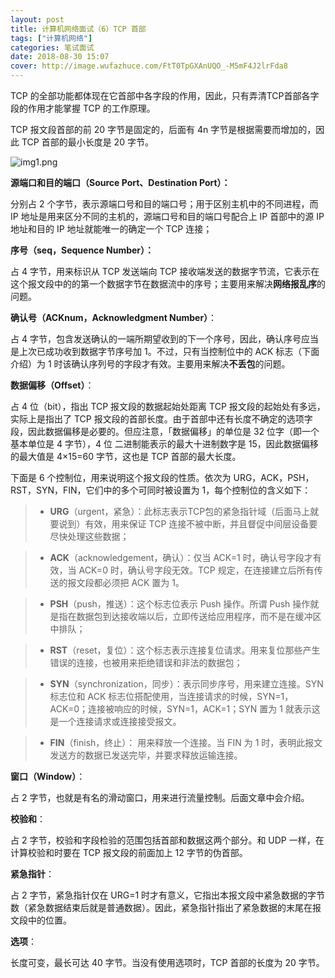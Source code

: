 ```yaml
---
layout: post
title: 计算机网络面试（6）TCP 首部
tags: ["计算机网络"]
categories: 笔试面试
date: 2018-08-30 15:07
cover: http://image.wufazhuce.com/FtT0TpGXAnUQO_-M5mF4J2lrFda8
---
```


TCP 的全部功能都体现在它首部中各字段的作用，因此，只有弄清TCP首部各字段的作用才能掌握 TCP 的工作原理。

TCP 报文段首部的前 20 字节是固定的，后面有 4n 字节是根据需要而增加的，因此 TCP 首部的最小长度是 20 字节。

![img1.png](https://i.loli.net/2019/08/29/sT2qc9CENYbGaJr.jpg)

**源端口和目的端口（Source Port、Destination Port）：**

分别占 2 个字节，表示源端口号和目的端口号；用于区别主机中的不同进程，而 IP 地址是用来区分不同的主机的，源端口号和目的端口号配合上 IP 首部中的源 IP 地址和目的 IP 地址就能唯一的确定一个 TCP 连接；

**序号（seq，Sequence Number）：**

占 4 字节，用来标识从 TCP 发送端向 TCP 接收端发送的数据字节流，它表示在这个报文段中的的第一个数据字节在数据流中的序号；主要用来解决**网络报乱序**的问题。

**确认号（ACKnum，Acknowledgment Number）**：

占 4 字节，包含发送确认的一端所期望收到的下一个序号，因此，确认序号应当是上次已成功收到数据字节序号加 1。不过，只有当控制位中的 ACK 标志（下面介绍）为 1 时该确认序列号的字段才有效。主要用来解决**不丢包**的问题。

**数据偏移（Offset）**：

占 4 位（bit），指出 TCP 报文段的数据起始处距离 TCP 报文段的起始处有多远，实际上是指出了 TCP 报文段的首部长度。由于首部中还有长度不确定的选项字段，因此数据偏移是必要的。但应注意，「数据偏移」的单位是 32 位字（即一个基本单位是 4 字节），4 位 二进制能表示的最大十进制数字是 15，因此数据偏移的最大值是 4×15=60 字节，这也是 TCP 首部的最大长度。

下面是 6 个控制位，用来说明这个报文段的性质。依次为 URG，ACK，PSH，RST，SYN，FIN，它们中的多个可同时被设置为 1，每个控制位的含义如下：

> - **URG**（urgent，紧急）：此标志表示TCP包的紧急指针域（后面马上就要说到）有效，用来保证 TCP 连接不被中断，并且督促中间层设备要尽快处理这些数据；

> - **ACK**（acknowledgement，确认）：仅当 ACK=1 时，确认号字段才有效，当 ACK=0 时，确认号字段无效。TCP 规定，在连接建立后所有传送的报文段都必须把 ACK 置为 1。

> - **PSH**（push，推送）：这个标志位表示 Push 操作。所谓 Push 操作就是指在数据包到达接收端以后，立即传送给应用程序，而不是在缓冲区中排队；

> - **RST**（reset，复位）：这个标志表示连接复位请求。用来复位那些产生错误的连接，也被用来拒绝错误和非法的数据包；

> - **SYN**（synchronization，同步）：表示同步序号，用来建立连接。SYN 标志位和 ACK 标志位搭配使用，当连接请求的时候，SYN=1，ACK=0；连接被响应的时候，SYN=1，ACK=1；SYN 置为 1 就表示这是一个连接请求或连接接受报文。

> - **FIN**（finish，终止）： 用来释放一个连接。当 FIN 为 1 时，表明此报文发送方的数据已发送完毕，并要求释放运输连接。

**窗口（Window）**：

占 2 字节，也就是有名的滑动窗口，用来进行流量控制。后面文章中会介绍。

**校验和**：

占 2 字节，校验和字段检验的范围包括首部和数据这两个部分。和 UDP 一样，在计算校验和时要在 TCP 报文段的前面加上 12 字节的伪首部。

**紧急指针**：

占 2 字节，紧急指针仅在 URG=1 时才有意义，它指出本报文段中紧急数据的字节数（紧急数据结束后就是普通数据）。因此，紧急指针指出了紧急数据的末尾在报文段中的位置。

**选项**：

长度可变，最长可达 40 字节。当没有使用选项时，TCP 首部的长度为 20 字节。

